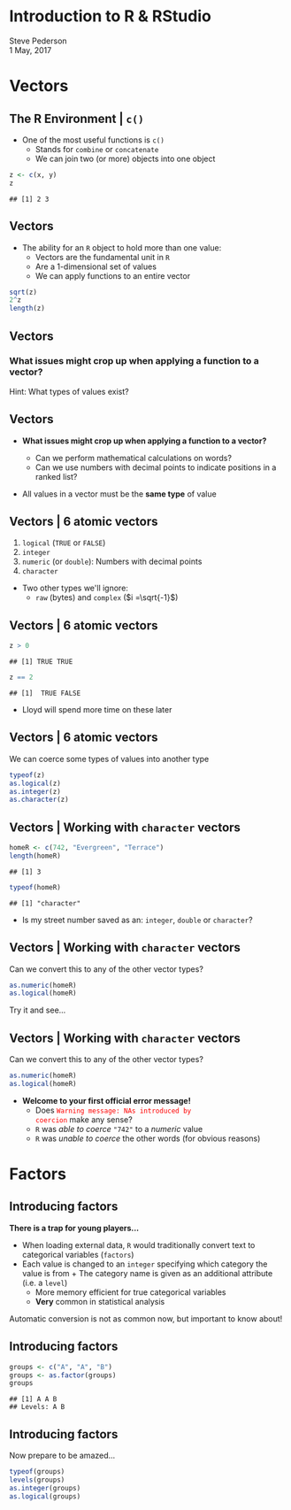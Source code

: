 # Introduction to R & RStudio
Steve Pederson  
1 May, 2017  






# Vectors

## The R Environment | `c()`

* One of the most useful functions is `c()`
    + Stands for `combine` or `concatenate`
    + We can join two (or more) objects into one object
    

```r
z <- c(x, y)
z
```

```
## [1] 2 3
```

## Vectors

* The ability for an `R` object to hold more than one value:
    + Vectors are the fundamental unit in `R`
    + Are a 1-dimensional set of values
    + We can apply functions to an entire vector


```r
sqrt(z)
2^z
length(z)
```

## Vectors

### What issues might crop up when applying a function to a vector?

Hint: What types of values exist?

## Vectors

* **What issues might crop up when applying a function to a vector?**
    + Can we perform mathematical calculations on words?
    + Can we use numbers with decimal points to indicate positions in a ranked list?
    
* All values in a vector must be the **same type** of value

## Vectors | 6 atomic vectors

1. `logical` (`TRUE` or `FALSE`)
2. `integer`
3. `numeric` (or `double`): Numbers with decimal points
4. `character`

* Two other types we'll ignore:
    + `raw` (bytes) and `complex` ($i =\sqrt{-1}$)

## Vectors | 6 atomic vectors



```r
z > 0
```

```
## [1] TRUE TRUE
```

```r
z == 2
```

```
## [1]  TRUE FALSE
```

* Lloyd will spend more time on these later

## Vectors | 6 atomic vectors

We can coerce some types of values into another type


```r
typeof(z)
as.logical(z)
as.integer(z)
as.character(z)
```

## Vectors | Working with `character` vectors


```r
homeR <- c(742, "Evergreen", "Terrace")
length(homeR)
```

```
## [1] 3
```

```r
typeof(homeR)
```

```
## [1] "character"
```

* Is my street number saved as an: `integer`, `double` or `character`?

## Vectors | Working with `character` vectors

Can we convert this to any of the other vector types?


```r
as.numeric(homeR)
as.logical(homeR)
```

Try it and see...

## Vectors | Working with `character` vectors

Can we convert this to any of the other vector types?


```r
as.numeric(homeR)
as.logical(homeR)
```


* **Welcome to your first official error message!**
    + Does <code style="color:red">Warning message: NAs introduced by coercion</code> make any sense?
    + `R` was *able to coerce* `"742"` to a *numeric* value
    + `R` was *unable to coerce* the other words (for obvious reasons)
    
# Factors    
    
## Introducing factors

**There is a trap for young players...**

* When loading external data, `R` would traditionally convert text to categorical variables (`factors`)
* Each value is changed to an `integer` specifying which category the value is from
		+ The category name is given as an additional attribute (i.e. a `level`)  
    + More memory efficient for true categorical variables
    + **Very** common in statistical analysis

Automatic conversion is not as common now, but important to know about!

## Introducing factors


```r
groups <- c("A", "A", "B")
groups <- as.factor(groups)
groups
```

```
## [1] A A B
## Levels: A B
```

## Introducing factors

Now prepare to be amazed...


```r
typeof(groups)
levels(groups)
as.integer(groups)
as.logical(groups)
```

